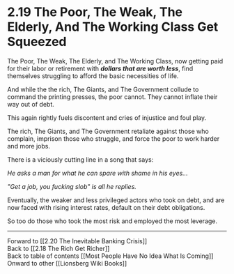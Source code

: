 # 2.19 The Poor, The Weak, The Elderly, And The Working Class Get Squeezed


The Poor, The Weak, The Elderly, and The Working Class, now getting paid for their labor or retirement with ***dollars that are worth less***, find themselves struggling to afford the basic necessities of life. 

And while the the rich, The Giants, and The Government collude to command the printing presses, the poor cannot. They cannot inflate their way out of debt. 

This again rightly fuels discontent and cries of injustice and foul play. 

The rich, The Giants, and The Government retaliate against those who complain, imprison those who struggle, and force the poor to work harder and more jobs. 

There is a viciously cutting line in a song that says: 

*He asks a man for what he can spare with shame in his eyes...*

*"Get a job, you fucking slob" is all he replies.*

Eventually, the weaker and less privileged actors who took on debt, and are now faced with rising interest rates, default on their debt obligations. 

So too do those who took the most risk and employed the most leverage. 

___

Forward to [[2.20 The Inevitable Banking Crisis]]  
Back to [[2.18 The Rich Get Richer]]   
Back to table of contents [[Most People Have No Idea What Is Coming]]   
Onward to other [[Lionsberg Wiki Books]]  

